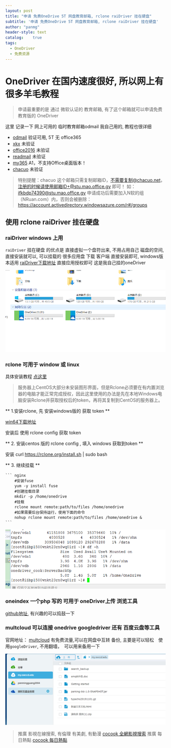 ```yaml
---
layout: post
title: "申请 免费OneDrive 5T 网盘教育邮箱, rclone raiDriver 挂在硬盘"
subtitle: '申请 免费OneDrive 5T 网盘教育邮箱, rclone raiDriver 挂在硬盘'
author: "panmg"
header-style: text
catalog:    true
tags:
  - OneDriver 
  - 免费资源
---
```



# OneDriver 在国内速度很好, 所以网上有很多羊毛教程

> 申请最重要的是 通过 微软认证的 教育邮箱, 有了这个邮箱就可以申请免费教育版的 OneDriver

这里 记录一下 网上可用的 临时教育邮箱odmail 我自己用的, 教程也很详细

* [odmail](https://search.cocook.cn/redirect?url=https://t.odmail.cn/)   验证可用, 5T 无 office365
* [xkx](https://search.cocook.cn/redirect?url=http://xkx.me/)   未验证
* [office2016](https://search.cocook.cn/redirect?url=http://office2016.live/)   未验证
* [readmail](https://search.cocook.cn/redirect?url=http://onedrive.readmail.net/)   未验证
* [my365](https://search.cocook.cn/redirect?url=http://my365.tw/)   A1，不支持Office桌面版本！
* [chacuo](https://search.cocook.cn/redirect?url=http://24mail.chacuo.net/)   未验证

>特别提醒：chacuo 这个邮箱只需复制邮箱ID，不需要复制@chacuo.net，注册的时候请使用邮箱ID+@stu.mao.office.gy 即可！
如：ifkbdp74390@stu.mao.office.gy
申请成功后需要加入N软的组（NRuan.com）内，否则会被删除：https://account.activedirectory.windowsazure.com/r#/groups



## 使用 rclone raiDriver 挂在硬盘

### raiDriver windows 上用

`raiDriver` 挂在硬盘 的优点是 直接虚拟一个盘符出来, 不用占用自己 磁盘的空间, 直接安装就可以, 可以挂载的 很多应用盘
下载 客户端 直接安装即可, windows版本适用  [raiDriver下载地址](https://search.cocook.cn/redirect?url=https://www.raidrive.com/Download) 
直接应用授权即可
这是我自己挂的oneDriver 

![image](/img/raidriver.jpg)


### rclone 可用于 window 或 linux

具体安装教程 [点这里](https://search.cocook.cn/redirect?url=https://www.xiaoz.me/archives/10397)

>服务器上CentOS大部分未安装图形界面，但是Rclone必须要在有内置浏览器的电脑才能正常完成授权，因此这里使用的办法是先在本地Windows电脑安装Rclone并获取授权后的token，再将其复制到CentOS的服务器上。

** 1.安装rclone, 先 安装windows版的 获取 token **
	
[win64下载地址 ](https://downloads.rclone.org/v1.41/rclone-v1.41-windows-amd64.zip)

 安装后 使用 rclone config 获取 token 

** 2. 安装centos 版的 rclone config , 填入 windows 获取到token **
	
安装 curl https://rclone.org/install.sh | sudo bash
	
** 3. 继续挂载 **

	```	nginx
		#安装fuse
		yum -y install fuse
		#创建挂载目录
		mkdir -p /home/onedrive
		#挂载
		rclone mount remote:path/to/files /home/onedrive
		#如果需要后台保持运行，使用下面的命令
		nohup rclone mount remote:path/to/files /home/onedrive &
	```
	
![image](/img/rclone.jpg)

### oneindex 一个php 写的 可用于 oneDriver上传 浏览工具

 [github地址](https://github.com/donwa/oneindex), 有兴趣的可以捣鼓一下
 

### multcloud  可以连接 onedrive googledriver 还有 百度云盘等工具

官网地址： [multcloud](https://search.cocook.cn/redirect?url=https://www.multcloud.com)
有免费流量,可以在网盘中互转 备份, 主要是可以轻松　使用`googleDriver`, 不用翻墙，　可以用来备用一下

![image](/img/multCloud.jpg)


>推廣 影視在線搜索, 有倫理 有美劇, 有動漫   [cocook 全網影視搜索](https://search.cocook.cn/)
推廣 每日熱點   [cocook 每日熱點](https://blog.cocook.cn/)

